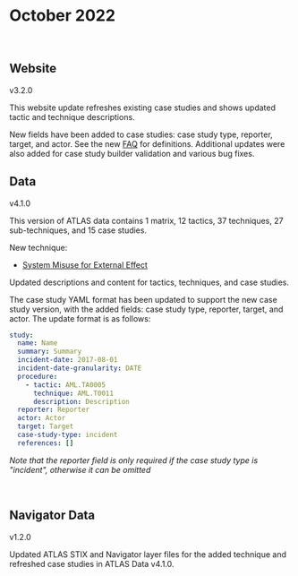# October 2022
<br>

## Website
v3.2.0
<br>

This website update refreshes existing case studies and shows updated tactic and technique descriptions.

New fields have been added to case studies: case study type, reporter, target, and actor.  See the new [FAQ](/resources/faq) for definitions. Additional updates were also added for case study builder validation and various bug fixes.


## Data
v4.1.0
<br>

This version of ATLAS data contains 1 matrix, 12 tactics, 37 techniques, 27 sub-techniques, and 15 case studies.

New technique:
- [System Misuse for External Effect](/techniques/AML.T0048)

Updated descriptions and content for tactics, techniques, and case studies.

The case study YAML format has been updated to support the new case study version, with the added fields: case study type, reporter, target, and actor. The update format is as follows:

  ```yaml
  study:
    name: Name
    summary: Summary
    incident-date: 2017-08-01
    incident-date-granularity: DATE
    procedure:
      - tactic: AML.TA0005
        technique: AML.T0011
        description: Description
    reporter: Reporter
    actor: Actor
    target: Target
    case-study-type: incident
    references: []
  ```
  *Note that the reporter field is only required if the case study type is "incident", otherwise it can be omitted*

<br>

## Navigator Data
v1.2.0
<br>

Updated ATLAS STIX and Navigator layer files for the added technique and refreshed case studies in ATLAS Data v4.1.0.
